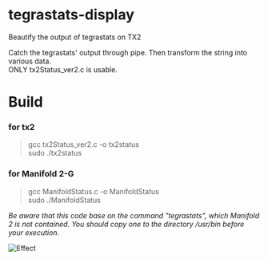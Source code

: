 # tegrastats-display
Beautify the output of tegrastats on TX2
  
Catch the tegrastats' output through pipe. Then transform the string into various data.  
ONLY tx2Status_ver2.c is usable.
  
# Build  
### for tx2  
> gcc tx2Status_ver2.c -o tx2status  
> sudo ./tx2status
### for Manifold 2-G
> gcc ManifoldStatus.c -o ManifoldStatus  
> sudo ./ManifoldStatus  
  
*Be aware that this code base on the command "tegrastats", which Manifold 2 is not contained. You should copy one to the directory /usr/bin before your execution.*  

![Effect](https://github.com/Laurenfrost/tegrastats-display/blob/master/Annotation.png)  
